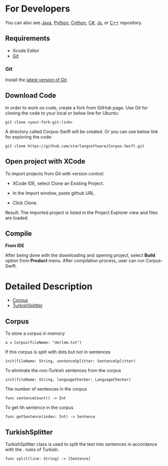 For Developers
============
You can also see [Java](https://github.com/starlangsoftware/Corpus), [Python](https://github.com/starlangsoftware/Corpus-Py), [Cython](https://github.com/starlangsoftware/Corpus-Cy), [C#](https://github.com/starlangsoftware/Corpus-CS), [Js](https://github.com/starlangsoftware/Corpus-Js), or [C++](https://github.com/starlangsoftware/Corpus-CPP) repository.

## Requirements

* Xcode Editor
* [Git](#git)

### Git

Install the [latest version of Git](https://git-scm.com/book/en/v2/Getting-Started-Installing-Git).

## Download Code

In order to work on code, create a fork from GitHub page. 
Use Git for cloning the code to your local or below line for Ubuntu:

	git clone <your-fork-git-link>

A directory called Corpus-Swift will be created. Or you can use below link for exploring the code:

	git clone https://github.com/starlangsoftware/Corpus-Swift.git

## Open project with XCode

To import projects from Git with version control:

* XCode IDE, select Clone an Existing Project.

* In the Import window, paste github URL.

* Click Clone.

Result: The imported project is listed in the Project Explorer view and files are loaded.


## Compile

**From IDE**

After being done with the downloading and opening project, select **Build** option from **Product** menu. After compilation process, user can run Corpus-Swift.

Detailed Description
============

+ [Corpus](#corpus)
+ [TurkishSplitter](#turkishsplitter)

## Corpus

To store a corpus in memory

	a = Corpus(fileName: "derlem.txt")

If this corpus is split with dots but not in sentences

	init(fileName: String, sentenceSplitter: SentenceSplitter)

To eliminate the non-Turkish sentences from the corpus

	init(fileName: String, languageChecker: LanguageChecker)

The number of sentences in the corpus

	func sentenceCount() -> Int

To get ith sentence in the corpus

	func getSentence(index: Int) -> Sentence

## TurkishSplitter

TurkishSplitter class is used to split the text into sentences in accordance with the . rules of Turkish.

	func split(line: String) -> [Sentence]
